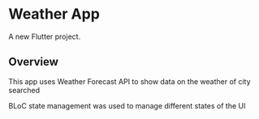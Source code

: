 # Weather App

A new Flutter project.

## Overview
This app uses Weather Forecast API to show data on the weather of city searched

BLoC state management was used to manage different states of the UI 
